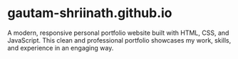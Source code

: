 # gautam-shriinath.github.io
A modern, responsive personal portfolio website built with HTML, CSS, and JavaScript. This clean and professional portfolio showcases my work, skills, and experience in an engaging way. 
